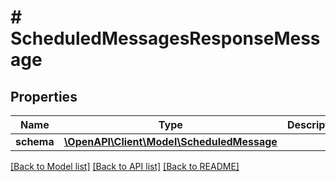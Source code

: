 # # ScheduledMessagesResponseMessage

## Properties

Name | Type | Description | Notes
------------ | ------------- | ------------- | -------------
**schema** | [**\OpenAPI\Client\Model\ScheduledMessage**](ScheduledMessage.md) |  | [optional]

[[Back to Model list]](../../README.md#models) [[Back to API list]](../../README.md#endpoints) [[Back to README]](../../README.md)
